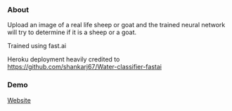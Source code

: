 ### About
Upload an image of a real life sheep or goat and the trained neural network will try to determine if it is a sheep or a goat.

Trained using fast.ai

Heroku deployment heavily credited to https://github.com/shankarj67/Water-classifier-fastai

### Demo
[Website](http://sheepgoat.herokuapp.com/)